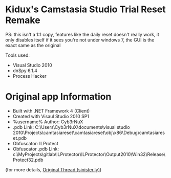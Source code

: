 # Kidux's Camstasia Studio Trial Reset Remake

PS: this isn't a 1:1 copy, features like the daily reset doesn't really work, it only disables itself if it sees you're not under windows 7, the GUI is the exact same as the original

Tools used:
- Visual Studio 2010
- dnSpy 6.1.4
- Process Hacker

# Original app Information
- Built with .NET Framework 4 (Client)
- Created with Visaul Studio 2010 SP1
- %username% Author: Cyb3rNuX
- .pdb Link: C:\Users\Cyb3rNuX\documents\visual studio 2010\Projects\camtasiareset\camtasiareset\obj\x86\Debug\camtasiareset.pdb
- Obfuscator: ILProtect
- Obfuscator .pdb Link: c:\MyProjects\gitlab\ILProtector\ILProtector\Output2010\Win32\Release\Protect32.pdb

(for more details, [Original Thread (sinister.ly)](temp))
